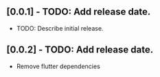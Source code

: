## [0.0.1] - TODO: Add release date.

* TODO: Describe initial release.

## [0.0.2] - TODO: Add release date.

* Remove flutter dependencies